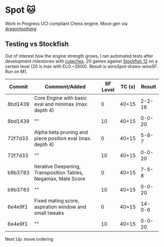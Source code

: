 # Spot 🐱
Work in Progress UCI compliant Chess engine. Move gen via [dragontoothmg](https://pkg.go.dev/github.com/dylhunn/dragontoothmg).
## Testing vs Stockfish
Out of interest how the  engine strength grows, I ran automated tests after development milestones with [cuteches](https://github.com/cutechess/cutechess). 20 games against [Stockfish 12](https://github.com/official-stockfish/Stockfish) on a certain level (20 is max with ELO ~3500). Result is winsSpot-draws-winsSF. Run on M1.

| Commit  | Comment/Added                                                  | SF Level | TC (s) | Result |
|---------|----------------------------------------------------------------|----------|--------|--------|
| 8bd1439 | Core Engine with basic eval and minimax (max. depth 4)         | 0        | 40+15  | 2-2-16 |
| 8bd1439 | ""                                                             | 10       | 40+15  | 0-0-20 |
| 72f7d33 | Alpha beta pruning and piece position eval (max. depth 4)      | 0        | 40+15  | 5-8-7  |
| 72f7d33 | ""                                                             | 10       | 40+15  | 0-0-20 |
| b9b3783 | Iterative Deepening, Transposition Tables, Negamax, Mate Score | 0        | 40+15  | 7-5-8  |
| b9b3783 | ""                                                             | 10       | 40+15  | 0-0-20 |
| 6e4e9f1 | Fixed mating score, aspiration window and small tweaks         | 0        | 40+15  | 14-0-6 |
| 6e4e9f1 | ""                                                             | 10       | 40+15  | 0-0-20 |
Next Up: move ordering
